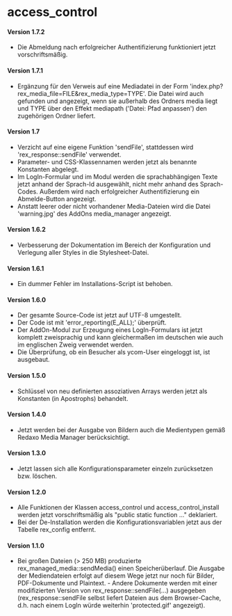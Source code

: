 # access_control
<h4>Version 1.7.2</h4>
<ul>
    <li>Die Abmeldung nach erfolgreicher Authentifizierung funktioniert
        jetzt vorschriftsmäßig.</li>
</ul>
<h4>Version 1.7.1</h4>
<ul>
    <li>Ergänzung für den Verweis auf eine Mediadatei in der Form
        'index.php?rex_media_file=FILE&rex_media_type=TYPE'.
        Die Datei wird auch gefunden und angezeigt, wenn sie außerhalb
        des Ordners media liegt und TYPE über den Effekt mediapath
        ('Datei: Pfad anpassen') den zugehörigen Ordner liefert.</li>
</ul>
<h4>Version 1.7</h4>
<ul>
    <li>Verzicht auf eine eigene Funktion 'sendFile', stattdessen wird
        'rex_response::sendFile' verwendet.</li>
    <li>Parameter- und CSS-Klassennamen werden jetzt als benannte
        Konstanten abgelegt.</li>
    <li>Im LogIn-Formular und im Modul werden die sprachabhängigen
        Texte jetzt anhand der Sprach-Id ausgewählt, nicht mehr
        anhand des Sprach-Codes. Außerdem wird nach erfolgreicher
        Authentifizierung ein Abmelde-Button angezeigt.</li>
    <li>Anstatt leerer oder nicht vorhandener Media-Dateien wird die
        Datei 'warning.jpg' des AddOns media_manager angezeigt.</li>
</ul>
<h4>Version 1.6.2</h4>
<ul>
    <li>Verbesserung der Dokumentation im Bereich der Konfiguration und
        Verlegung aller Styles in die Stylesheet-Datei.</li>
</ul>
<h4>Version 1.6.1</h4>
<ul>
    <li>Ein dummer Fehler im Installations-Script ist behoben.</li>
</ul>
<h4>Version 1.6.0</h4>
<ul>
    <li>Der gesamte Source-Code ist jetzt auf UTF-8 umgestellt.</li>
    <li>Der Code ist mit 'error_reporting(E_ALL);' überprüft.</li>
    <li>Der AddOn-Modul zur Erzeugung eines LogIn-Formulars ist jetzt
        komplett zweisprachig und kann gleichermaßen im deutschen
        wie auch im englischen Zweig verwendet werden.</li>
    <li>Die Überprüfung, ob ein Besucher als ycom-User eingeloggt ist,
        ist ausgebaut.</li>
</ul>
<h4>Version 1.5.0</h4>
<ul>
    <li>Schlüssel von neu definierten assoziativen Arrays werden jetzt als
        Konstanten (in Apostrophs) behandelt.</li>
</ul>
<h4>Version 1.4.0</h4>
<ul>
    <li>Jetzt werden bei der Ausgabe von Bildern auch die Medientypen gemäß
        Redaxo Media Manager berücksichtigt.</li>
</ul>
<h4>Version 1.3.0</h4>
<ul>
    <li>Jetzt lassen sich alle Konfigurationsparameter einzeln zurücksetzen
        bzw. löschen.</li>
</ul>
<h4>Version 1.2.0</h4>
<ul>
    <li>Alle Funktionen der Klassen access_control und access_control_install
        werden jetzt vorschriftsmäßig als "public static function ..."
        deklariert.</li>
    <li>Bei der De-Installation werden die Konfigurationsvariablen jetzt
        aus der Tabelle rex_config entfernt.</li>
</ul>
<h4>Version 1.1.0</h4>
<ul>
    <li>Bei großen Dateien (> 250 MB) produzierte rex_managed_media::sendMedia()
        einen Speicherüberlauf. Die Ausgabe der Mediendateien erfolgt auf
        diesem Wege jetzt nur noch für Bilder, PDF-Dokumente und Plaintext. -
        Andere Dokumente werden mit einer modifizierten Version von
        rex_response::sendFile(...) ausgegeben (rex_response::sendFile
        selbst liefert Dateien aus dem Browser-Cache, d.h. nach einem LogIn
        würde weiterhin 'protected.gif' angezeigt).</li>
</ul>